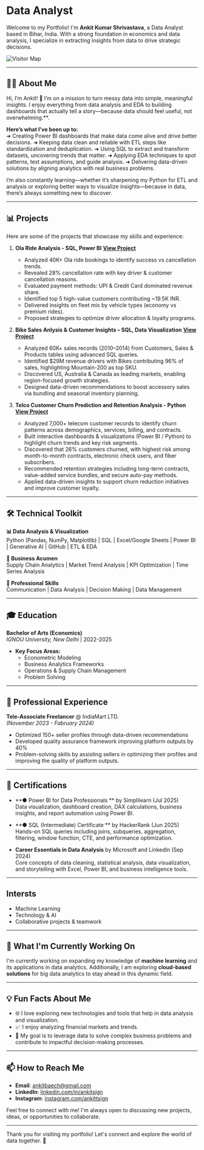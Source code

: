 # **Data Analyst**

Welcome to my Portfolio! I'm **Ankit Kumar Shrivastava**, a Data Analyst based in Bihar, India. With a strong foundation in economics and data analysis, I specialize in extracting insights from data to drive strategic decisions. 

![Visitor Map](https://visitor-badge.laobi.icu/badge?page_id=ankitkumar.ankitkumar)

---

## **👨‍🎓 About Me**

Hi, I’m Ankit! 👋 I’m on a mission to turn messy data into simple, meaningful insights. I enjoy everything from data analysis and EDA to building dashboards that actually tell a story—because data should feel useful, not overwhelming.**.  


**Here’s what I’ve been up to:**  
➜ Creating Power BI dashboards that make data come alive and drive better decisions.
➜ Keeping data clean and reliable with ETL steps like standardization and deduplication.
➜ Using SQL to extract and transform datasets, uncovering trends that matter.
➜ Applying EDA techniques to spot patterns, test assumptions, and guide analysis.
➜ Delivering data-driven solutions by aligning analytics with real business problems.

I’m also constantly learning—whether it’s sharpening my Python for ETL and analysis or exploring better ways to visualize insights—because in data, there’s always something new to discover.

---

## **📊 Projects**

Here are some of the projects that showcase my skills and experience:

1. **Ola Ride Analysis - SQL, Power BI**  **[View Project](https://github.com/MrAnkitk/MrAnkitk-ola-rides-analysis-powerbi)**
   - Analyzed 40K+ Ola ride bookings to identify success vs cancellation trends.
   - Revealed 28% cancellation rate with key driver & customer cancellation reasons.
   - Evaluated payment methods: UPI & Credit Card dominated revenue share.
   - Identified top 5 high-value customers contributing ~19.5K INR.
   - Delivered insights on fleet mix by vehicle types (economy vs premium rides).
   - Proposed strategies to optimize driver allocation & loyalty programs. 
   

2. **Bike Sales Anlysis & Customer Insights – SQL, Data Visualization**   **[View Project](https://github.com/MrAnkitk/bike-sales-analysis-sql)**
   - Analyzed 60K+ sales records (2010–2014) from Customers, Sales & Products tables using advanced SQL queries.
   - Identified $29M revenue drivers with Bikes contributing 96% of sales, highlighting Mountain-200 as top SKU.
   - Discovered US, Australia & Canada as leading markets, enabling region-focused growth strategies.
   - Designed data-driven recommendations to boost accessory sales via bundling and seasonal inventory planning.
  

3. **Telco Customer Churn Prediction and Retention Analysis - Python**  **[View Project](https://github.com/MrAnkitk/telco-customer-churn-analysis-python)**
   - Analyzed 7,000+ telecom customer records to identify churn patterns across demographics, services, billing, and contracts.
   - Built interactive dashboards & visualizations (Power BI / Python) to highlight churn trends and key risk segments.
   - Discovered that 26% customers churned, with highest risk among month-to-month contracts, electronic check users, and fiber subscribers.
   - Recommended retention strategies including long-term contracts, value-added service bundles, and secure auto-pay methods.
   - Applied data-driven insights to support churn reduction initiatives and improve customer loyalty. 

---

## **🛠️ Technical Toolkit**

**📊 Data Analysis & Visualization**  
Python (Pandas, NumPy, Matplotlib) | SQL | Excel/Google Sheets | Power BI | Generative AI | GitHub | ETL & EDA

**💼 Business Acumen**  
Supply Chain Analytics | Market Trend Analysis | KPI Optimization | Time Series Analysis 

**🔧 Professional Skills**  
Communication | Data Analysis | Decision Making | Data Management

---

## 🎓 **Education**  
**Bachelor of Arts (Economics)**  
*IGNOU University, New Delhi* | 2022-2025  
- **Key Focus Areas:**  
  - Econometric Modeling  
  - Business Analytics Frameworks  
  - Operations & Supply Chain Management  
  - Problem Solving
---
## 💼 **Professional Experience**  
**Tele-Associate Freelancer** @ IndiaMart LTD.  
*(November 2023 - Fabruary 2024)*  
- Optimized 150+ seller profiles through data-driven recommendations  
- Developed quality assurance framework improving platform outputs by 40%  
- Problem-solving skills by assisting sellers in optimizing their profiles and improving the quality of platform outputs.

---
## **🏅 Certifications**
- **●	Power BI for Data Professionals ** by Simplilearn (Jul 2025)  
  Data visualization, dashboard creation, DAX calculations, business insights, and report automation using Power BI.

- **●	SQL (Intermediate) Certificate ** by HackerRank (Jun 2025) 
  Hands-on SQL queries including joins, subqueries, aggregation, filtering, window function, CTE, and performance optimization.

- **Career Essentials in Data Analysis** by Microsoft and LinkedIn (Sep 2024)  
  Core concepts of data cleaning, statistical analysis, data visualization, and storytelling with Excel, Power BI, and business intelligence tools.
  
---

## **Intersts**
- Machine Learning
- Technology & AI
- Collaborative projects & teamwork

---

## **🌱 What I'm Currently Working On**

I'm currently working on expanding my knowledge of **machine learning** and its applications in data analytics. Additionally, I am exploring **cloud-based solutions** for big data analytics to stay ahead in this dynamic field.

---

## **💡 Fun Facts About Me**

- 🌐 I love exploring new technologies and tools that help in data analysis and visualization.
- 📈 I enjoy analyzing financial markets and trends.
- 🎯 My goal is to leverage data to solve complex business problems and contribute to impactful decision-making processes.

---

## **📫 How to Reach Me**

- **Email**: ankitbaech@gmail.com
- **LinkedIn**: [linkedin.com/in/ankitsign](https://www.linkedin.com/in/ankitsign/)  
- **Instagram**: [instagram.com/ankittsign](https://www.instagram.com/ankittsign/)

Feel free to connect with me! I'm always open to discussing new projects, ideas, or opportunities to collaborate.

---

Thank you for visiting my portfolio! Let's connect and explore the world of data together. 🚀

